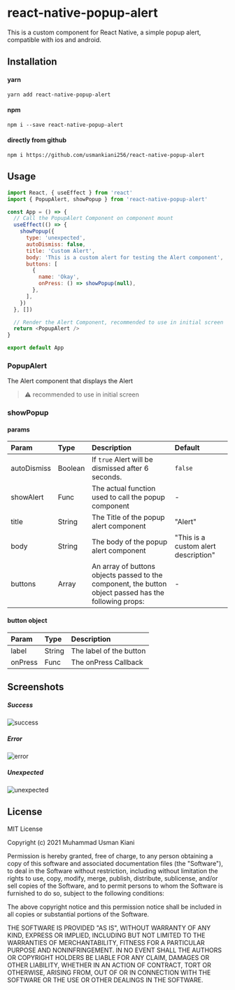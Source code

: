 # react-native-popup-alert

This is a custom component for React Native, a simple popup alert, compatible with ios and android.

## Installation

#### yarn

```
yarn add react-native-popup-alert
```

#### npm

```
npm i --save react-native-popup-alert
```

#### directly from github

```
npm i https://github.com/usmankiani256/react-native-popup-alert
```

## Usage

```js
import React, { useEffect } from 'react'
import { PopupAlert, showPopup } from 'react-native-popup-alert'

const App = () => {
  // Call the PopupAlert Component on component mount
  useEffect(() => {
    showPopup({
      type: 'unexpected',
      autoDismiss: false,
      title: 'Custom Alert',
      body: 'This is a custom alert for testing the Alert component',
      buttons: [
        {
          name: 'Okay',
          onPress: () => showPopup(null),
        },
      ],
    })
  }, [])

  // Render the Alert Component, recommended to use in initial screen
  return <PopupAlert />
}

export default App
```

### PopupAlert

The Alert component that displays the Alert

> :warning: recommended to use in initial screen

### showPopup

#### params

| Param       | Type    | Description                                                                                            | Default                              |
| :---------- | :------ | :----------------------------------------------------------------------------------------------------- | :----------------------------------- |
| autoDismiss | Boolean | If `true` Alert will be dismissed after 6 seconds.                                                     | `false`                              |
| showAlert   | Func    | The actual function used to call the popup component                                                   | -                                    |
| title       | String  | The Title of the popup alert component                                                                 | "Alert"                              |
| body        | String  | The body of the popup alert component                                                                  | "This is a custom alert description" |
| buttons     | Array   | An array of buttons objects passed to the component, the button object passed has the following props: | -                                    |

#### button object

| Param   | Type   | Description             |
| :------ | :----- | :---------------------- |
| label   | String | The label of the button |
| onPress | Func   | The onPress Callback    |

<!--
## Contributing

## Credits -->

## Screenshots

##### Success

![success](/images/screenshots/success_alert.png)

##### Error

![error](/images/screenshots/error_alert.png)

##### Unexpected

![unexpected](/images/screenshots/unexpected_alert.png)

## License

MIT License

Copyright (c) 2021 Muhammad Usman Kiani

Permission is hereby granted, free of charge, to any person obtaining a copy
of this software and associated documentation files (the "Software"), to deal
in the Software without restriction, including without limitation the rights
to use, copy, modify, merge, publish, distribute, sublicense, and/or sell
copies of the Software, and to permit persons to whom the Software is
furnished to do so, subject to the following conditions:

The above copyright notice and this permission notice shall be included in all
copies or substantial portions of the Software.

THE SOFTWARE IS PROVIDED "AS IS", WITHOUT WARRANTY OF ANY KIND, EXPRESS OR
IMPLIED, INCLUDING BUT NOT LIMITED TO THE WARRANTIES OF MERCHANTABILITY,
FITNESS FOR A PARTICULAR PURPOSE AND NONINFRINGEMENT. IN NO EVENT SHALL THE
AUTHORS OR COPYRIGHT HOLDERS BE LIABLE FOR ANY CLAIM, DAMAGES OR OTHER
LIABILITY, WHETHER IN AN ACTION OF CONTRACT, TORT OR OTHERWISE, ARISING FROM,
OUT OF OR IN CONNECTION WITH THE SOFTWARE OR THE USE OR OTHER DEALINGS IN THE
SOFTWARE.
